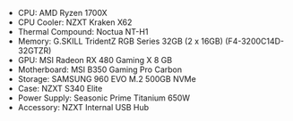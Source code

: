 - CPU: AMD Ryzen 1700X
- CPU Cooler: NZXT Kraken X62
- Thermal Compound: Noctua NT-H1
- Memory: G.SKILL TridentZ RGB Series 32GB (2 x 16GB) (F4-3200C14D-32GTZR)
- GPU: MSI Radeon RX 480 Gaming X 8 GB
- Motherboard: MSI B350 Gaming Pro Carbon
- Storage: SAMSUNG 960 EVO M.2 500GB NVMe
- Case: NZXT S340 Elite
- Power Supply: Seasonic Prime Titanium 650W
- Accessory: NZXT Internal USB Hub
